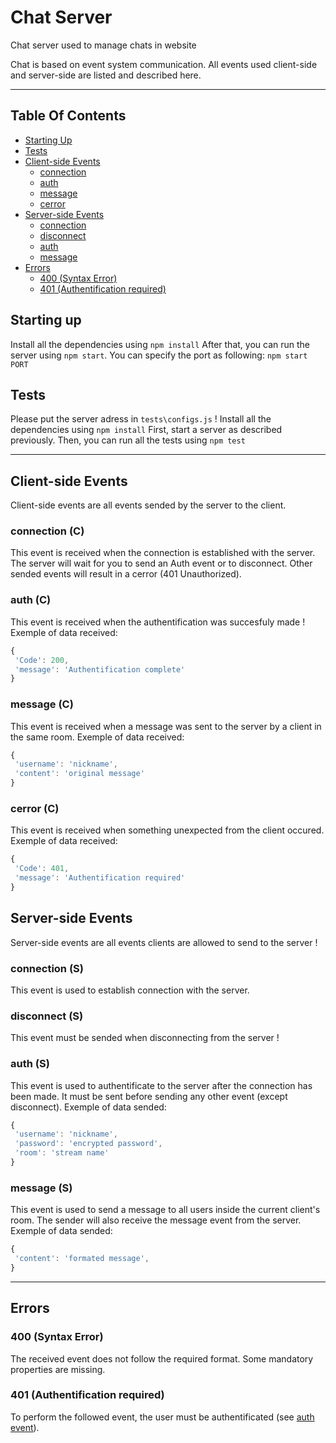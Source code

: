 # Chat Server
Chat server used to manage chats in website

Chat is based on event system communication. All events used client-side and server-side are listed and described here.

___

## Table Of Contents
* [Starting Up](#starting-up)
* [Tests](#tests)
* [Client-side Events](#client-side-events)
  * [connection](#connection-c)
  * [auth](#auth-c)
  * [message](#message-c)
  * [cerror](#cerror-c)
* [Server-side Events](#server-side-events)
  * [connection](#connection-s)
  * [disconnect](#disconnect-s)
  * [auth](#auth-s)
  * [message](#message-s)
* [Errors](#errors)
  * [400 (Syntax Error)](#400-syntax-error)
  * [401 (Authentification required)](#401-authentification-required)

## Starting up
Install all the dependencies using `npm install`
After that, you can run the server using `npm start`.
You can specify the port as following: `npm start PORT`
## Tests
Please put the server adress in `tests\configs.js` !
Install all the dependencies using `npm install`
First, start a server as described previously.
Then, you can run all the tests using `npm test`
___
## Client-side Events
Client-side events are all events sended by the server to the client.
### connection (C)
This event is received when the connection is established with the server.
The server will wait for you to send an Auth event or to disconnect.
Other sended events will result in a cerror (401 Unauthorized).
### auth (C)
This event is received when the authentification was succesfuly made !
Exemple of data received:
```javascript
{
 'Code': 200,
 'message': 'Authentification complete'
}
```
### message (C)
This event is received when a message was sent to the server by a client in the same room.
Exemple of data received:
```javascript
{
 'username': 'nickname',
 'content': 'original message'
}
```
### cerror (C)
This event is received when something unexpected from the client occured.
Exemple of data received:
```javascript
{
 'Code': 401,
 'message': 'Authentification required'
}
```
## Server-side Events
Server-side events are all events clients are allowed to send to the server !
### connection (S)
This event is used to establish connection with the server.
### disconnect (S)
This event must be sended when disconnecting from the server !
### auth (S)
This event is used to authentificate to the server after the connection has been made.
It must be sent before sending any other event (except disconnect).
Exemple of data sended:
```javascript
{
 'username': 'nickname',
 'password': 'encrypted password',
 'room': 'stream name'
}
```
### message (S)
This event is used to send a message to all users inside the current client's room.
The sender will also receive the message event from the server.
Exemple of data sended:
```javascript
{
 'content': 'formated message',
}
```
___
## Errors
### 400 (Syntax Error)
The received event does not follow the required format.
Some mandatory properties are missing.
### 401 (Authentification required)
To perform the followed event, the user must be authentificated (see [auth event](#auth-s)).
